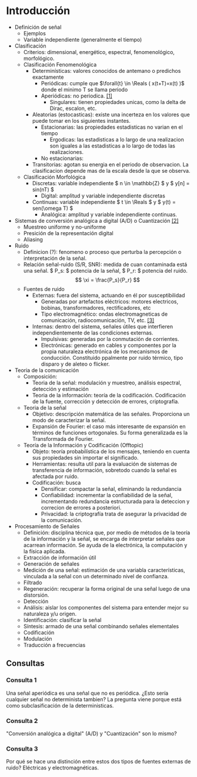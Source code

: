 # Introducción

- Definición de señal
  - Ejemplos
  - Variable independiente (generalmente el tiempo)
- Clasificación
  - Criterios: dimensional, energético, espectral, fenomenológico, morfológico.
  - Clasificación Fenomenológica
    - Determinísticas: valores conocidos de antemano o predichos exactamente
      - Periódicas: cumple que $\forall{t} \in \Reals ( x(t+T)=x(t) )$ donde el minimo T se llama periodo
      - Aperiódicas: no periodica. [[1]](#consulta-1)
        - Singulares: tienen propiedades unicas, como la delta de Dirac, escalon, etc.
    - Aleatorias (estocasticas): existe una incerteza en los valores que puede tomar en los siguientes instantes.
      - Estacionarias: las propiedades estadisticas no varian en el tiempo
        - Ergodicas: las estadisticas a lo largo de una realizacion son iguales a las estadisticas a lo largo de todas las realizaciones.
      - No estacionarias:
    - Transitorias: agotan su energia en el periodo de observacion. La clasificacion depende mas de la escala desde la que se observa.
  - Clasificación Morfológica
    - Discretas: variable independiente $ n \in \mathbb{Z} $ y $ y[n] = sin(nT) $
      - Digital: amplitud y variable independiente discretas
    - Continuas: variable independiente $ t \in \Reals $ y $ y(t) = sen(\omega T) $
      - Analógica: amplitud y variable independiente continuas.
- Sistemas de conversión analógica a digital (A/D) o Cuantización [[2]](#consulta-2)
  - Muestreo uniforme y no-uniforme
  - Presición de la representación digital
  - Aliasing
- Ruido
  - Definicion (?): fenomeno o proceso que perturba la percepción o interpretación de la señal.
  - Relación señal-ruido (S/R, SNR): medida de cuan contaminada está una señal. $ P_s: $ potencia de la señal, $ P_r: $ potencia del ruido. $$ \xi = \frac{P_s}{P_r} $$
  - Fuentes de ruido
    - Externas: fuera del sistema, actuando en él por susceptibilidad
      - Generadas por artefactos eléctricos: motores electricos, bobinas, transformadores, rectificadores, etc
      - Tipo electromagnético: ondas electromagneticas de comunicación, radiocomunicación, TV, etc. [[3]](#consulta-3)
    - Internas: dentro del sistema, señales útiles que interfieren independientemente de las condiciones externas.
      - Impulsivas: generadas por la conmutación de corrientes.
      - Electrónicas: generado en cables y componentes por la propia naturaleza electrónica de los mecanismos de conducción. Constituido ppalmente por ruido térmico, tipo disparo y de aleteo o flicker.
- Teoria de la comunicación
  - Composición:
    - Teoria de la señal: modulación y muestreo, análisis espectral, detección y estimación
    - Teoria de la información: teoría de la codificación. Codificación de la fuente, corrección y detección de errores, criptografía.
  - Teoria de la señal
    - Objetivo: descripción matemática de las señales. Proporciona un modo de caracterizar la señal.
    - Expansión de Fourier: el caso más interesante de expansión en términos de funciones ortogonales. Su forma generalizada es la Transformada de Fourier.
  - Teoría de la Información y Codificación (Offtopic)
    - Objeto: teoría probabilística de los mensajes, teniendo en cuenta sus propiedades sin importar el significado.
    - Herramientas: resulta util para la evaluación de sistemas de transferencia de información, sobretodo cuando la señal es afectada por ruido.
    - Codificación: busca
      - Densificar: compactar la señal, eliminando la redundancia
      - Confiabilidad: incrementar la confiabilidad de la señal, incrementando redundancia estructurada para la deteccion y correcion de errores a posteriori.
      - Privacidad: la criptografía trata de asegurar la privacidad de la comunicación.
- Procesamiento de Señales
  - Definición: disciplina técnica que, por medio de métodos de la teoría de la información y la señal, se encarga de interpretar señales que acarrean información. Se ayuda de la electrónica, la computación y la física aplicada.
  - Extracción de información útil
  - Generación de señales
  - Medición de una señal: estimación de una variabla características, vinculada a la señal con un determinado nivel de confianza.
  - Filtrado
  - Regeneración: recuperar la forma original de una señal luego de una distorsión.
  - Detección
  - Análisis: aislar los componentes del sistema para entender mejor su naturaleza y/u origen.
  - Identificación: clasificar la señal
  - Síntesis: armado de una señal combinando señales elementales
  - Codificación
  - Modulación
  - Traducción a frecuencias

## Consultas

### Consulta 1

Una señal aperiódica es una señal que no es periódica. ¿Esto sería cualquier señal no determinista tambien? La pregunta viene porque está como subclasificación de la deterministicas.

### Consulta 2

"Conversión analógica a digital" (A/D) y "Cuantización" son lo mismo?

### Consulta 3
Por qué se hace una distinción entre estos dos tipos de fuentes externas de ruido? Eléctricas y electromagnéticas.